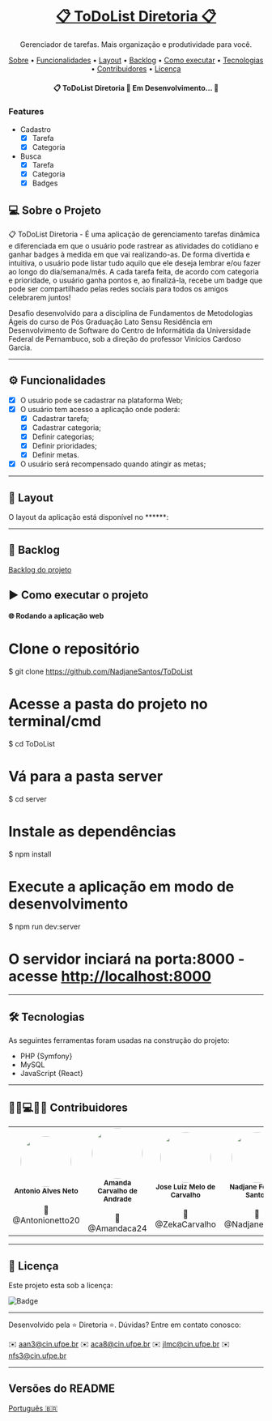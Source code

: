 <h1 align="center">
    <a href="https://">📋 ToDoList Diretoria 📋</a>
</h1>
<p align="center">Gerenciador de tarefas. Mais organização e produtividade para você.</p>

<p align="center">
 <a href="#-sobre-o-projeto">Sobre</a> •
 <a href="#-funcionalidades">Funcionalidades</a> •
 <a href="#-layout">Layout</a> • 
 <a href="#-backlog">Backlog</a> • 
 <a href="#-como-executar-o-projeto">Como executar</a> • 
 <a href="#-tecnologias">Tecnologias</a> •  
 <a href="#-contribuidores">Contribuidores</a> • 
 <a href="#user-content--licença">Licença</a>
</p>

<h4 align="center"> 
	📋 ToDoList Diretoria 🚧 Em Desenvolvimento... 🚧
</h4>

### Features

- Cadastro
	- [x] Tarefa
	- [x] Categoria
- Busca
	- [x] Tarefa
	- [x] Categoria
	- [x] Badges

## 💻 Sobre o Projeto

📋 ToDoList Diretoria -  É uma aplicação de gerenciamento tarefas dinâmica e diferenciada em que o usuário pode rastrear as atividades do cotidiano e ganhar badges à medida em que vai realizando-as. De forma divertida e intuitiva, o usuário pode listar tudo aquilo que ele deseja lembrar e/ou fazer ao longo do dia/semana/mês. A cada tarefa feita, de acordo com categoria e prioridade, o usuário ganha pontos e, ao finalizá-la, recebe um badge que pode ser compartilhado pelas redes sociais para todos os amigos celebrarem juntos! 

Desafio desenvolvido para a disciplina de Fundamentos de Metodologias Ágeis do curso de Pós Graduação Lato Sensu Residência em Desenvolvimento de Software do Centro de Informátida da Universidade Federal de Pernambuco, sob a direção do professor Vinícios Cardoso Garcia.

---

## ⚙️ Funcionalidades

- [x] O usuário pode se cadastrar na plataforma Web;
- [x] O usuário tem acesso a aplicação onde poderá:
	- [x] Cadastrar tarefa;
	- [x] Cadastrar categoria;
	- [x] Definir categorias;
	- [x] Definir prioridades;
	- [x] Definir metas.
- [x] O usuário será recompensado quando atingir as metas;
	
---

## 🎨 Layout

O layout da aplicação está disponível no ******:

---

## 📇 Backlog

[Backlog do projeto](https://github.com/NadjaneSantos/ToDoList/projects/2)

## ▶️ Como executar o projeto

#### 🌐 Rodando a aplicação web

# Clone o repositório
$ git clone <https://github.com/NadjaneSantos/ToDoList>

# Acesse a pasta do projeto no terminal/cmd
$ cd ToDoList

# Vá para a pasta server
$ cd server

# Instale as dependências
$ npm install

# Execute a aplicação em modo de desenvolvimento
$ npm run dev:server

# O servidor inciará na porta:8000 - acesse <http://localhost:8000> 

---

## 🛠 Tecnologias

As seguintes ferramentas foram usadas na construção do projeto:

- PHP {Symfony}
- MySQL
- JavaScript {React}

---

## 👨👩💻👨👩 Contribuidores

<table>
  <tr>
	<td align="center"><img style="border-radius: 50%;" src="https://avatars2.githubusercontent.com/u/5851608?s=460&v=4" width="100px;" alt=""/><br /><sub><b>Antonio Alves Neto</b></sub></a><br /></a><br>👨 @Antonionetto20</br></td>
	<td align="center"><img style="border-radius: 50%;" src="https://avatars2.githubusercontent.com/u/25637695?s=460&u=31b8338ee6fd47568b789b81d7e0ccd7d500a4ea&v=4" width="100px;" alt=""/><br /><sub><b>Amanda Carvalho de Andrade</b></sub></a><br /></a><br>👩 @Amandaca24</br></td>
	<td align="center"><img style="border-radius: 50%;" src="https://avatars2.githubusercontent.com/u/6334338?s=460&u=b9f4588d7547a6de36216f4e9c85c5fdd2069c76&v=4" width="100px;" alt=""/><br /><sub><b>Jose Luiz Melo de Carvalho</b></sub></a><br /></a><br>👨 @ZekaCarvalho</br></td>
	<td align="center"><img style="border-radius: 50%;" src="https://avatars0.githubusercontent.com/u/45887415?s=400&u=fd5f65a94e7c0ce7b5f223a080f2c7aec89fe267&v=4" width="100px;" alt=""/><br /><sub><b>Nadjane Ferreira Santos</b></sub></a><br /></a><br>👩 @NadjaneSantos</br></td>
  </tr>
</table>


---

## 📝 Licença

Este projeto esta sob a licença:

![Badge](https://img.shields.io/github/license/NadjaneSantos/ToDoList)

---

Desenvolvido pela ⭐ Diretoria ⭐.
Dúvidas? Entre em contato conosco:

✉️ aan3@cin.ufpe.br
✉️ aca8@cin.ufpe.br
✉️ jlmc@cin.ufpe.br
✉️ nfs3@cin.ufpe.br

---

##  Versões do README

[Português 🇧🇷](./README.md)



